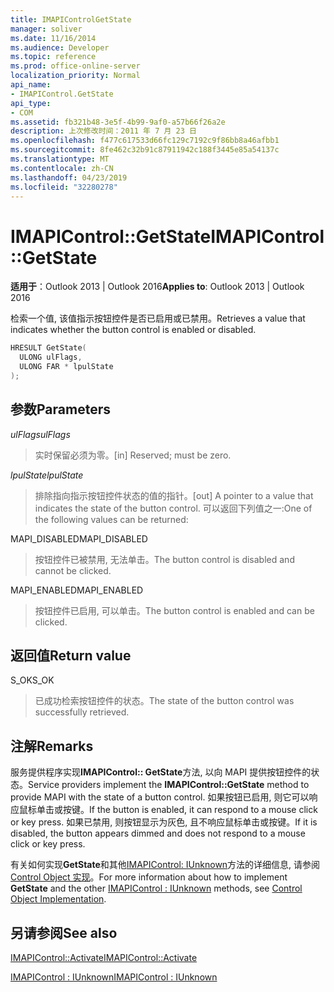 ```yaml
---
title: IMAPIControlGetState
manager: soliver
ms.date: 11/16/2014
ms.audience: Developer
ms.topic: reference
ms.prod: office-online-server
localization_priority: Normal
api_name:
- IMAPIControl.GetState
api_type:
- COM
ms.assetid: fb321b48-3e5f-4b99-9af0-a57b66f26a2e
description: 上次修改时间：2011 年 7 月 23 日
ms.openlocfilehash: f477c617533d66fc129c7192c9f86bb8a46afbb1
ms.sourcegitcommit: 8fe462c32b91c87911942c188f3445e85a54137c
ms.translationtype: MT
ms.contentlocale: zh-CN
ms.lasthandoff: 04/23/2019
ms.locfileid: "32280278"
---
```

# <a name="imapicontrolgetstate"></a><span data-ttu-id="6ee88-103">IMAPIControl::GetState</span><span class="sxs-lookup"><span data-stu-id="6ee88-103">IMAPIControl::GetState</span></span>

  
  
<span data-ttu-id="6ee88-104">**适用于**：Outlook 2013 | Outlook 2016</span><span class="sxs-lookup"><span data-stu-id="6ee88-104">**Applies to**: Outlook 2013 | Outlook 2016</span></span> 
  
<span data-ttu-id="6ee88-105">检索一个值, 该值指示按钮控件是否已启用或已禁用。</span><span class="sxs-lookup"><span data-stu-id="6ee88-105">Retrieves a value that indicates whether the button control is enabled or disabled.</span></span>
  
```cpp
HRESULT GetState(
  ULONG ulFlags,
  ULONG FAR * lpulState
);
```

## <a name="parameters"></a><span data-ttu-id="6ee88-106">参数</span><span class="sxs-lookup"><span data-stu-id="6ee88-106">Parameters</span></span>

 <span data-ttu-id="6ee88-107">_ulFlags_</span><span class="sxs-lookup"><span data-stu-id="6ee88-107">_ulFlags_</span></span>
  
> <span data-ttu-id="6ee88-108">实时保留必须为零。</span><span class="sxs-lookup"><span data-stu-id="6ee88-108">[in] Reserved; must be zero.</span></span>
    
 <span data-ttu-id="6ee88-109">_lpulState_</span><span class="sxs-lookup"><span data-stu-id="6ee88-109">_lpulState_</span></span>
  
> <span data-ttu-id="6ee88-110">排除指向指示按钮控件状态的值的指针。</span><span class="sxs-lookup"><span data-stu-id="6ee88-110">[out] A pointer to a value that indicates the state of the button control.</span></span> <span data-ttu-id="6ee88-111">可以返回下列值之一:</span><span class="sxs-lookup"><span data-stu-id="6ee88-111">One of the following values can be returned:</span></span>
    
<span data-ttu-id="6ee88-112">MAPI_DISABLED</span><span class="sxs-lookup"><span data-stu-id="6ee88-112">MAPI_DISABLED</span></span> 
  
> <span data-ttu-id="6ee88-113">按钮控件已被禁用, 无法单击。</span><span class="sxs-lookup"><span data-stu-id="6ee88-113">The button control is disabled and cannot be clicked.</span></span> 
    
<span data-ttu-id="6ee88-114">MAPI_ENABLED</span><span class="sxs-lookup"><span data-stu-id="6ee88-114">MAPI_ENABLED</span></span> 
  
> <span data-ttu-id="6ee88-115">按钮控件已启用, 可以单击。</span><span class="sxs-lookup"><span data-stu-id="6ee88-115">The button control is enabled and can be clicked.</span></span>
    
## <a name="return-value"></a><span data-ttu-id="6ee88-116">返回值</span><span class="sxs-lookup"><span data-stu-id="6ee88-116">Return value</span></span>

<span data-ttu-id="6ee88-117">S_OK</span><span class="sxs-lookup"><span data-stu-id="6ee88-117">S_OK</span></span> 
  
> <span data-ttu-id="6ee88-118">已成功检索按钮控件的状态。</span><span class="sxs-lookup"><span data-stu-id="6ee88-118">The state of the button control was successfully retrieved.</span></span>
    
## <a name="remarks"></a><span data-ttu-id="6ee88-119">注解</span><span class="sxs-lookup"><span data-stu-id="6ee88-119">Remarks</span></span>

<span data-ttu-id="6ee88-120">服务提供程序实现**IMAPIControl:: GetState**方法, 以向 MAPI 提供按钮控件的状态。</span><span class="sxs-lookup"><span data-stu-id="6ee88-120">Service providers implement the **IMAPIControl::GetState** method to provide MAPI with the state of a button control.</span></span> <span data-ttu-id="6ee88-121">如果按钮已启用, 则它可以响应鼠标单击或按键。</span><span class="sxs-lookup"><span data-stu-id="6ee88-121">If the button is enabled, it can respond to a mouse click or key press.</span></span> <span data-ttu-id="6ee88-122">如果已禁用, 则按钮显示为灰色, 且不响应鼠标单击或按键。</span><span class="sxs-lookup"><span data-stu-id="6ee88-122">If it is disabled, the button appears dimmed and does not respond to a mouse click or key press.</span></span> 
  
<span data-ttu-id="6ee88-123">有关如何实现**GetState**和其他[IMAPIControl: IUnknown](imapicontroliunknown.md)方法的详细信息, 请参阅[Control Object 实现](control-object-implementation.md)。</span><span class="sxs-lookup"><span data-stu-id="6ee88-123">For more information about how to implement **GetState** and the other [IMAPIControl : IUnknown](imapicontroliunknown.md) methods, see [Control Object Implementation](control-object-implementation.md).</span></span>
  
## <a name="see-also"></a><span data-ttu-id="6ee88-124">另请参阅</span><span class="sxs-lookup"><span data-stu-id="6ee88-124">See also</span></span>



[<span data-ttu-id="6ee88-125">IMAPIControl::Activate</span><span class="sxs-lookup"><span data-stu-id="6ee88-125">IMAPIControl::Activate</span></span>](imapicontrol-activate.md)
  
[<span data-ttu-id="6ee88-126">IMAPIControl : IUnknown</span><span class="sxs-lookup"><span data-stu-id="6ee88-126">IMAPIControl : IUnknown</span></span>](imapicontroliunknown.md)

